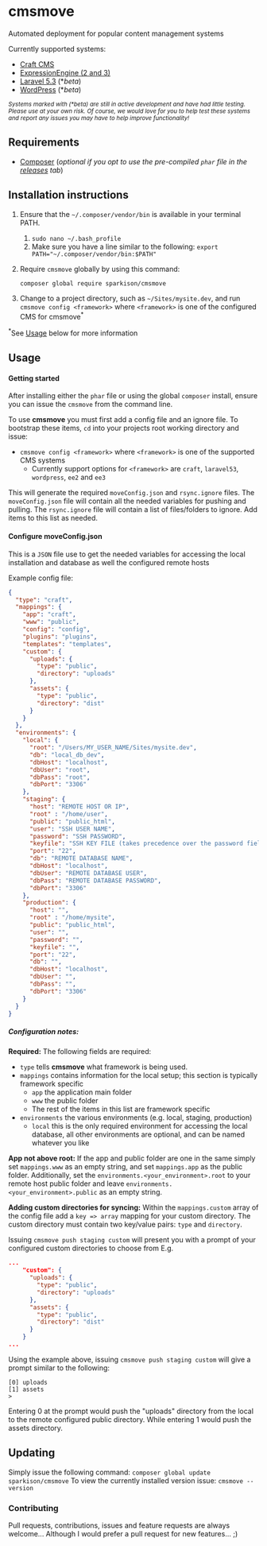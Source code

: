 # cmsmove
Automated deployment for popular content management systems

Currently supported systems:
- [Craft CMS](https://craftcms.com/)
- [ExpressionEngine (2 and 3)](http://expressionengine.com/)
- [Laravel 5.3](https://laravel.com/) (*_beta_)
- [WordPress](https://wordpress.org/) (*_beta_)

<small><i>Systems marked with (*_beta_) are still in active development and have had little testing. Please use at your own risk. Of course, we would love for you to help test these systems and report any issues you may have to help improve functionality!
</i></small>

## Requirements
- [Composer](https://getcomposer.org/) (_optional if you opt to use the pre-compiled `phar` file in the [releases](https://github.com/sparkison/cmsmove/releases) tab_)

## Installation instructions

1. Ensure that the `~/.composer/vendor/bin` is available in your terminal PATH.

	1. `sudo nano ~/.bash_profile`
    2. Make sure you have a line similar to the following: `export PATH="~/.composer/vendor/bin:$PATH"`

2. Require `cmsmove` globally by using this command:

	`composer global require sparkison/cmsmove`

3. Change to a project directory, such as `~/Sites/mysite.dev`, and run `cmsmove config <framework>` where `<framework>` is one of the configured CMS for cmsmove<sup>*</sup>

<sup>*</sup>See [Usage](#usage) below for more information

## Usage

#### Getting started
After installing either the `phar` file or using the global `composer` install, ensure you can issue the `cmsmove` from the command line.

To use **cmsmove** you must first add a config file and an ignore file. To bootstrap these items, `cd` into your projects root working directory and issue:
- `cmsmove config <framework>` where `<framework>` is one of the supported CMS systems
    - Currently support options for `<framework>` are `craft`, `laravel53`, `wordpress`, `ee2` and `ee3`

This will generate the required `moveConfig.json` and `rsync.ignore` files. The `moveConfig.json` file will contain all the needed variables for pushing and pulling. The `rsync.ignore` file will contain a list of files/folders to ignore. Add items to this list as needed.

#### Configure moveConfig.json
This is a `JSON` file use to get the needed variables for accessing the local installation and database as well the configured remote hosts

Example config file:
```json 
{
  "type": "craft",
  "mappings": {
    "app": "craft",
    "www": "public",
    "config": "config",
    "plugins": "plugins",
    "templates": "templates",
    "custom": {
      "uploads": {
        "type": "public",
        "directory": "uploads"
      },
      "assets": {
        "type": "public",
        "directory": "dist"
      }
    }
  },
  "environments": {
    "local": {
      "root": "/Users/MY_USER_NAME/Sites/mysite.dev",
      "db": "local_db_dev",
      "dbHost": "localhost",
      "dbUser": "root",
      "dbPass": "root",
      "dbPort": "3306"
    },
    "staging": {
      "host": "REMOTE HOST OR IP",
      "root" : "/home/user",
      "public": "public_html",
      "user": "SSH USER NAME",
      "password": "SSH PASSWORD",
      "keyfile": "SSH KEY FILE (takes precedence over the password field)",
      "port": "22",
      "db": "REMOTE DATABASE NAME",
      "dbHost": "localhost",
      "dbUser": "REMOTE DATABASE USER",
      "dbPass": "REMOTE DATABASE PASSWORD",
      "dbPort": "3306"
    },
    "production": {
      "host": "",
      "root" : "/home/mysite",
      "public": "public_html",
      "user": "",
      "password": "",
      "keyfile": "",
      "port": "22",
      "db": "",
      "dbHost": "localhost",
      "dbUser": "",
      "dbPass": "",
      "dbPort": "3306"
    }
  }
}
```

##### Configuration notes:

**Required:** The following fields are required:
- `type` tells **cmsmove** what framework is being used.
- `mappings` contains information for the local setup; this section is typically framework specific
    - `app` the application main folder
    - `www` the public folder
    - The rest of the items in this list are framework specific
- `environments` the various environments (e.g. local, staging, production)
    - `local` this is the only required environment for accessing the local database, all other environments are optional, and can be named whatever you like

**App not above root:** If the app and public folder are one in the same simply set `mappings.www` as an empty string, and set `mappings.app` as the public folder.
Additionally, set the `environments.<your_environment>.root` to your remote host public folder and leave `environments.<your_environment>.public` as an empty string.
 
**Adding custom directories for syncing:**
Within the `mappings.custom` array of the config file add a `key => array` mapping for your custom directory.
The custom directory must contain two key/value pairs: `type` and `directory`.

Issuing `cmsmove push staging custom` will present you with a prompt of your configured custom directories to choose from
E.g.

```json
...
    "custom": {
      "uploads": {
        "type": "public",
        "directory": "uploads"
      },
      "assets": {
        "type": "public",
        "directory": "dist"
      }
    }
...
```
Using the example above, issuing `cmsmove push staging custom` will give a prompt similar to the following:
```
[0] uploads
[1] assets
>
```
Entering 0 at the prompt would push the "uploads" directory from the local to the remote configured public directory. While entering 1 would push the assets directory.

## Updating

Simply issue the following command: `composer global update sparkison/cmsmove`
To view the currently installed version issue: `cmsmove --version`

### Contributing

Pull requests, contributions, issues and feature requests are always welcome... Although I would prefer a pull request for new features... ;)
    
